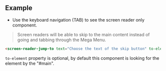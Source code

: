 ## Example

- Use the keyboard navigation (TAB) to see the screen reader only component.

> Screen readers will be able to skip to the main content instead of going and tabbing through the Mega Menu.

```html
<screen-reader-jump-to text="Choose the text of the skip button" to-element="#main"></screen-reader-jump-to>
```

`to-element` property is optional, by default this component is looking for the element by the "#main".

